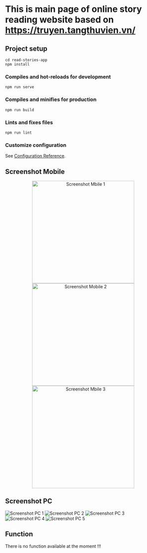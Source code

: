 # This is main page of online story reading website based on <u> https://truyen.tangthuvien.vn/ </u>

## Project setup
```
cd read-stories-app
npm install
```

### Compiles and hot-reloads for development
```
npm run serve
```

### Compiles and minifies for production
```
npm run build
```
### Lints and fixes files
```
npm run lint
```

### Customize configuration
See [Configuration Reference](https://cli.vuejs.org/config/).

## Screenshot Mobile
<p align="center">
  <img src="read-stories-app/src/assets/ss-mobile-1.png" alt="Screenshot Mbile 1" width="330"/>
  <img src="read-stories-app/src/assets/ss-mobile-2.png" alt="Screenshot Mobile 2" width="330"/>
  <img src="read-stories-app/src/assets/ss-mobile-3.png" alt="Screenshot Mbile 3" width="330"/>
</p>

## Screenshot PC 
![Screenshot PC 1](read-stories-app/src/assets/ss-pc-1.png)
![Screenshot PC 2](read-stories-app/src/assets/ss-pc-2.png)
![Screenshot PC 3](read-stories-app/src/assets/ss-pc-3.png)
![Screenshot PC 4](read-stories-app/src/assets/ss-pc-4.png)
![Screenshot PC 5](read-stories-app/src/assets/ss-pc-5.png)

## Function
There is no function available at the moment !!!
